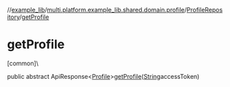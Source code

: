 //[example_lib](../../../index.md)/[multi.platform.example_lib.shared.domain.profile](../index.md)/[ProfileRepository](index.md)/[getProfile](get-profile.md)

# getProfile

[common]\

public abstract ApiResponse&lt;[Profile](../../multi.platform.example_lib.shared.domain.profile.entity/-profile/index.md)&gt;[getProfile](get-profile.md)([String](https://developer.android.com/reference/kotlin/java/lang/String.html)accessToken)
